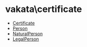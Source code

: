 # vakata\certificate

* [Certificate](Certificate.md) 
* [Person](Person.md) 
* [NaturalPerson](NaturalPerson.md) 
* [LegalPerson](LegalPerson.md) 

